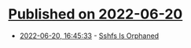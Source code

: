 # [Published on 2022-06-20](index.md)

* [2022-06-20, 16:45:33](https://news.ycombinator.com/item?id=31812506) - [Sshfs Is Orphaned](https://github.com/libfuse/sshfs)
